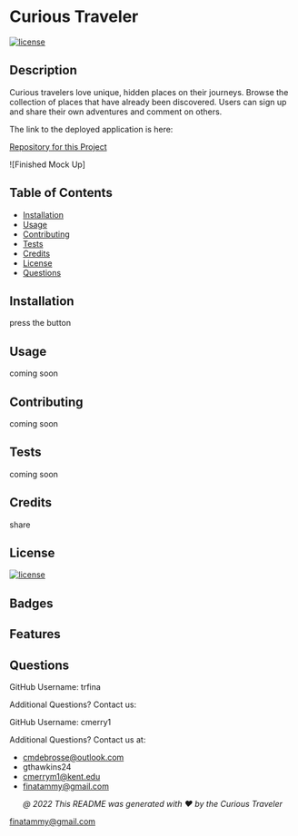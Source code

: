 # Curious Traveler

[![license](https://img.shields.io/badge/License-MIT-yellow.svg)](https://opensource.org/licenses/MIT)

## <a name="Description">Description</a>
Curious travelers love unique, hidden places on their journeys.  Browse the collection of places that have already been discovered.  Users can sign up and share their own adventures and comment on others.

The link to the deployed application is here:

[Repository for this Project](https://github.com/trfina/curious-traveler-mern)

![Finished Mock Up]

## Table of Contents
* [Installation](#installation)
* [Usage](#usage)
* [Contributing](#contributing)
* [Tests](#tests)
* [Credits](#credits)
* [License](#license)
* [Questions](#questions)

## Installation
press the button

## Usage
coming soon

## Contributing
coming soon
    
## Tests
coming soon
    
## Credits
share
    
## License

[![license](https://img.shields.io/badge/License-MIT-yellow.svg)](https://opensource.org/licenses/MIT/)

## Badges

## Features

## Questions

GitHub Username:
trfina

Additional Questions?  Contact us:

GitHub Username:
cmerry1

Additional Questions?  Contact us at:
- cmdebrosse@outlook.com
- gthawkins24
- cmerrym1@kent.edu
- finatammy@gmail.com


<p align='center'><i>
   @ 2022 This README was generated with ❤️ by the Curious Traveler
  </i></p>

finatammy@gmail.com
